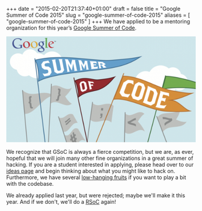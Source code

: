+++
date = "2015-02-20T21:37:40+01:00"
draft = false
title = "Google Summer of Code 2015"
slug = "google-summer-of-code-2015"
aliases = [
	"google-summer-of-code-2015"
]
+++
We have applied to be a mentoring organization for this year’s [Google Summer of Code]( http://www.google-melange.com/gsoc/homepage/google/gsoc2015 ).

![Google Summer of Code logo](/images/gsoc.png)

We recognize that GSoC is always a fierce competition, but we are, as ever, hopeful that we will join many other fine organizations in a great summer of hacking. If you are a student interested in applying, please head over to our [ideas page]( http://rada.re/gsoc ) and begin thinking about what you might like to hack on. Furthermore, we have several [low-hanging fruits]( https://github.com/radare/radare2/issues?q=is%3Aopen+label%3Aeasy ) if you want to play a bit with the codebase.

We already applied last year, but were rejected; maybe we'll make it this year. And if we don't, we'll do a [RSoC]( http://radare.today/the-rsoc-is-over/ ) again!
